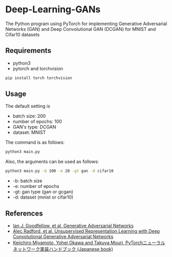 # Deep-Learning-GANs
The Python program using PyTorch for implementing Generative Adversarial Networks (GAN) and Deep Convolutional GAN (DCGAN) for MNIST and Cifar10 datasets

## Requirements
- python3
- pytorch and torchvision
```bash
pip install torch torchvision
```
    
## Usage
The default setting is
- batch size: 200
- number of epochs: 100
- GAN's type: DCGAN
- dataset: MNIST

The command is as follows:
```bash
python3 main.py
```
Also, the arguments can be used as follows:
```bash
python3 main.py -b 100 -e 20 -gt gan -d cifar10
```
- -b: batch size
- -e: number of epochs
- -gt: gan type (gan or gcgan)
- -d: dataset (mnist or cifar10)

## References
- [Ian J. Goodfellow, et al, Generative Adversarial Networks](https://arxiv.org/abs/1406.2661)
- [Alec Radford, et al, Unsupervised Representation Learning with Deep Convolutional Generative Adversarial Networks](https://arxiv.org/abs/1511.06434)
- [Keiichiro Miyamoto, Yohei Okawa and Takuya Mouri, PyTorchニューラルネットワーク実装ハンドブック (Japanese book)](https://www.amazon.co.jp/PyTorchニューラルネットワーク実装ハンドブック-Pythonライブラリ定番セレクション-宮本-圭一郎/dp/4798055476/ref=sr_1_1?ie=UTF8&qid=1547369586&sr=8-1&keywords=pytorch)
